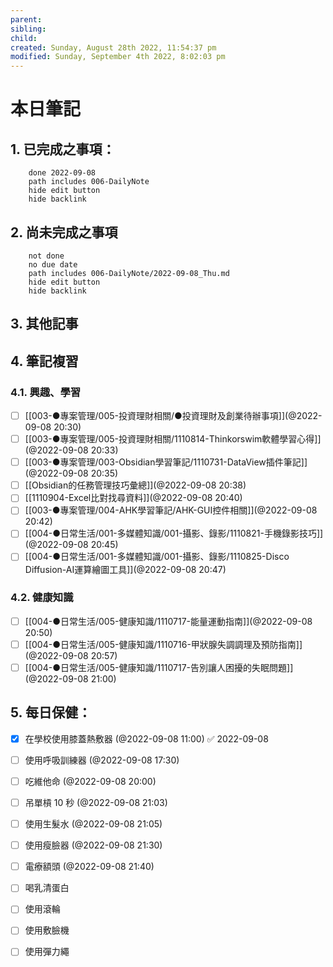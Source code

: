 ```yaml
---
parent: 
sibling: 
child: 
created: Sunday, August 28th 2022, 11:54:37 pm
modified: Sunday, September 4th 2022, 8:02:03 pm
---
```

# 本日筆記

## 1. 已完成之事項：
```tasks
	done 2022-09-08
	path includes 006-DailyNote
	hide edit button 
	hide backlink
```

## 2. 尚未完成之事項
```tasks
	not done
	no due date
	path includes 006-DailyNote/2022-09-08_Thu.md
	hide edit button 
	hide backlink
```

## 3. 其他記事

## 4. 筆記複習
### 4.1. 興趣、學習
- [ ] [[003-●專案管理/005-投資理財相關/●投資理財及創業待辦事項]](@2022-09-08 20:30)
- [ ] [[003-●專案管理/005-投資理財相關/1110814-Thinkorswim軟體學習心得]](@2022-09-08 20:33)
- [ ] [[003-●專案管理/003-Obsidian學習筆記/1110731-DataView插件筆記]](@2022-09-08 20:35)
- [ ] [[Obsidian的任務管理技巧彙總]](@2022-09-08 20:38)
- [ ] [[1110904-Excel比對找尋資料]](@2022-09-08 20:40)
- [ ] [[003-●專案管理/004-AHK學習筆記/AHK-GUI控件相關]](@2022-09-08 20:42)
- [ ] [[004-●日常生活/001-多媒體知識/001-攝影、錄影/1110821-手機錄影技巧]](@2022-09-08 20:45)
- [ ] [[004-●日常生活/001-多媒體知識/001-攝影、錄影/1110825-Disco Diffusion-AI運算繪圖工具]](@2022-09-08 20:47)

### 4.2. 健康知識
- [ ] [[004-●日常生活/005-健康知識/1110717-能量運動指南]](@2022-09-08 20:50)
- [ ] [[004-●日常生活/005-健康知識/1110716-甲狀腺失調調理及預防指南]](@2022-09-08 20:57)
- [ ] [[004-●日常生活/005-健康知識/1110717-告別讓人困擾的失眠問題]](@2022-09-08 21:00)

## 5. 每日保健：
- [x] 在學校使用膝蓋熱敷器 (@2022-09-08 11:00) ✅ 2022-09-08
- [ ] 使用呼吸訓練器 (@2022-09-08 17:30)
- [ ] 吃維他命 (@2022-09-08 20:00)
- [ ] 吊單槓 10 秒 (@2022-09-08 21:03)
- [ ] 使用生髮水 (@2022-09-08 21:05)
- [ ] 使用瘦臉器 (@2022-09-08 21:30)
- [ ] 電療額頭 (@2022-09-08 21:40)
- [ ] 喝乳清蛋白
- [ ] 使用滾輪
- [ ] 使用敷臉機
- [ ] 使用彈力繩


